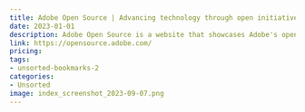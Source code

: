 ```yaml
---
title: Adobe Open Source | Advancing technology through open initiatives
date: 2023-01-01
description: Adobe Open Source is a website that showcases Adobe's open source initiatives and contributions to the open source community.
link: https://opensource.adobe.com/
pricing: 
tags: 
- unsorted-bookmarks-2 
categories: 
- Unsorted 
image: index_screenshot_2023-09-07.png
---
```

